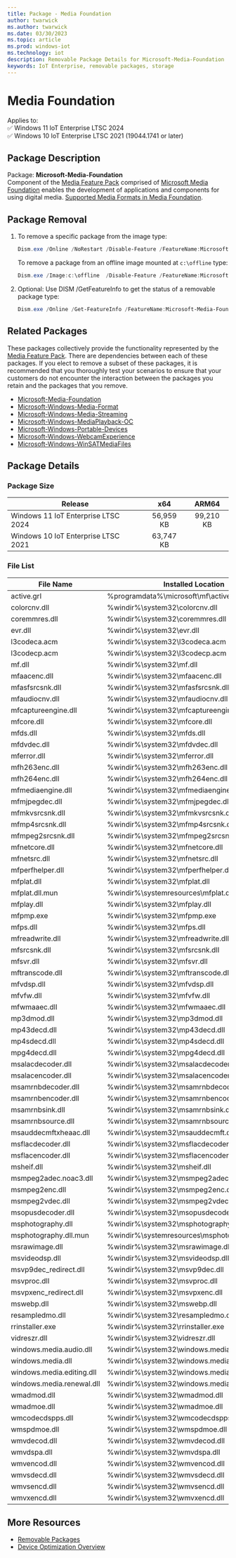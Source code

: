 ```yaml
---
title: Package - Media Foundation
author: twarwick
ms.author: twarwick
ms.date: 03/30/2023
ms.topic: article
ms.prod: windows-iot
ms.technology: iot
description: Removable Package Details for Microsoft-Media-Foundation
keywords: IoT Enterprise, removable packages, storage
---
```


# Media Foundation

Applies to:  
✅ Windows 11 IoT Enterprise LTSC 2024  
✅ Windows 10 IoT Enterprise LTSC 2021 (19044.1741 or later)  

## Package Description  

Package: **Microsoft-Media-Foundation** </br> Component of the [Media Feature Pack](/windows/win32/wmdm/windows-media-device-manager-architecture) comprised of [Microsoft Media Foundation](/windows/win32/medfound/microsoft-media-foundation-sdk) enables the development of applications and components for using digital media. [Supported Media Formats in Media Foundation](/windows/win32/medfound/supported-media-formats-in-media-foundation).

## Package Removal

1. To remove a specific package from the image type:

   ```powershell
   Dism.exe /Online /NoRestart /Disable-Feature /FeatureName:Microsoft-Media-Foundation /PackageName:@Package
   ````

   To remove a package from an offline image mounted at `c:\offline` type:

   ```powershell
   Dism.exe /Image:c:\offline  /Disable-Feature /FeatureName:Microsoft-Media-Foundation /PackageName:@Package
   ```

1. Optional: Use DISM /GetFeatureInfo to get the status of a removable package type:

   ```powershell
   Dism.exe /Online /Get-FeatureInfo /FeatureName:Microsoft-Media-Foundation /PackageName:@Package
   ````

## Related Packages

These packages collectively provide the functionality represented by the [Media Feature Pack](/windows/win32/wmdm/windows-media-device-manager-architecture).  There are dependencies between each of these packages.  If you elect to remove a subset of these packages, it is recommended that you thoroughly test your scenarios to ensure that your customers do not encounter the interaction between the packages you retain and the packages that you remove.

- [Microsoft-Media-Foundation](Microsoft-Media-Foundation.md)
- [Microsoft-Windows-Media-Format](Microsoft-Windows-Media-Format.md)
- [Microsoft-Windows-Media-Streaming](Microsoft-Windows-Media-Streaming.md)
- [Microsoft-Windows-MediaPlayback-OC](Microsoft-Windows-MediaPlayback-OC.md)
- [Microsoft-Windows-Portable-Devices](Microsoft-Windows-Portable-Devices.md)
- [Microsoft-Windows-WebcamExperience](Microsoft-Windows-WebcamExperience.md)
- [Microsoft-Windows-WinSATMediaFiles](Microsoft-Windows-WinSATMediaFiles.md)

## Package Details

### Package Size

| Release                             |   x64     |    ARM64    |
|-------------------------------------|:---------:|:-----------:|
| Windows 11 IoT Enterprise LTSC 2024 | 56,959 KB | 99,210 KB   |
| Windows 10 IoT Enterprise LTSC 2021 | 63,747 KB |             |

### File List

| File Name                 | Installed Location |
|---------------------------|--------------------|
| active.grl | %programdata%\microsoft\mf\active.grl |
| colorcnv.dll | %windir%\system32\colorcnv.dll |
| coremmres.dll | %windir%\system32\coremmres.dll |
| evr.dll | %windir%\system32\evr.dll |
| l3codeca.acm | %windir%\system32\l3codeca.acm |
| l3codecp.acm | %windir%\system32\l3codecp.acm |
| mf.dll | %windir%\system32\mf.dll |
| mfaacenc.dll | %windir%\system32\mfaacenc.dll |
| mfasfsrcsnk.dll | %windir%\system32\mfasfsrcsnk.dll |
| mfaudiocnv.dll | %windir%\system32\mfaudiocnv.dll |
| mfcaptureengine.dll | %windir%\system32\mfcaptureengine.dll |
| mfcore.dll | %windir%\system32\mfcore.dll |
| mfds.dll | %windir%\system32\mfds.dll |
| mfdvdec.dll | %windir%\system32\mfdvdec.dll |
| mferror.dll | %windir%\system32\mferror.dll |
| mfh263enc.dll | %windir%\system32\mfh263enc.dll |
| mfh264enc.dll | %windir%\system32\mfh264enc.dll |
| mfmediaengine.dll | %windir%\system32\mfmediaengine.dll |
| mfmjpegdec.dll | %windir%\system32\mfmjpegdec.dll |
| mfmkvsrcsnk.dll | %windir%\system32\mfmkvsrcsnk.dll |
| mfmp4srcsnk.dll | %windir%\system32\mfmp4srcsnk.dll |
| mfmpeg2srcsnk.dll | %windir%\system32\mfmpeg2srcsnk.dll |
| mfnetcore.dll | %windir%\system32\mfnetcore.dll |
| mfnetsrc.dll | %windir%\system32\mfnetsrc.dll |
| mfperfhelper.dll | %windir%\system32\mfperfhelper.dll |
| mfplat.dll | %windir%\system32\mfplat.dll |
| mfplat.dll.mun | %windir%\systemresources\mfplat.dll.mun |
| mfplay.dll | %windir%\system32\mfplay.dll |
| mfpmp.exe | %windir%\system32\mfpmp.exe |
| mfps.dll | %windir%\system32\mfps.dll |
| mfreadwrite.dll | %windir%\system32\mfreadwrite.dll |
| mfsrcsnk.dll | %windir%\system32\mfsrcsnk.dll |
| mfsvr.dll | %windir%\system32\mfsvr.dll |
| mftranscode.dll | %windir%\system32\mftranscode.dll |
| mfvdsp.dll | %windir%\system32\mfvdsp.dll |
| mfvfw.dll | %windir%\system32\mfvfw.dll |
| mfwmaaec.dll | %windir%\system32\mfwmaaec.dll |
| mp3dmod.dll | %windir%\system32\mp3dmod.dll |
| mp43decd.dll | %windir%\system32\mp43decd.dll |
| mp4sdecd.dll | %windir%\system32\mp4sdecd.dll |
| mpg4decd.dll | %windir%\system32\mpg4decd.dll |
| msalacdecoder.dll | %windir%\system32\msalacdecoder.dll |
| msalacencoder.dll | %windir%\system32\msalacencoder.dll |
| msamrnbdecoder.dll | %windir%\system32\msamrnbdecoder.dll |
| msamrnbencoder.dll | %windir%\system32\msamrnbencoder.dll |
| msamrnbsink.dll | %windir%\system32\msamrnbsink.dll |
| msamrnbsource.dll | %windir%\system32\msamrnbsource.dll |
| msauddecmftxheaac.dll | %windir%\system32\msauddecmft.dll |
| msflacdecoder.dll | %windir%\system32\msflacdecoder.dll |
| msflacencoder.dll | %windir%\system32\msflacencoder.dll |
| msheif.dll | %windir%\system32\msheif.dll |
| msmpeg2adec.noac3.dll | %windir%\system32\msmpeg2adec.dll |
| msmpeg2enc.dll | %windir%\system32\msmpeg2enc.dll |
| msmpeg2vdec.dll | %windir%\system32\msmpeg2vdec.dll |
| msopusdecoder.dll | %windir%\system32\msopusdecoder.dll |
| msphotography.dll | %windir%\system32\msphotography.dll |
| msphotography.dll.mun | %windir%\systemresources\msphotography.dll.mun |
| msrawimage.dll | %windir%\system32\msrawimage.dll |
| msvideodsp.dll | %windir%\system32\msvideodsp.dll |
| msvp9dec_redirect.dll | %windir%\system32\msvp9dec.dll |
| msvproc.dll | %windir%\system32\msvproc.dll |
| msvpxenc_redirect.dll | %windir%\system32\msvpxenc.dll |
| mswebp.dll | %windir%\system32\mswebp.dll |
| resampledmo.dll | %windir%\system32\resampledmo.dll |
| rrinstaller.exe | %windir%\system32\rrinstaller.exe |
| vidreszr.dll | %windir%\system32\vidreszr.dll |
| windows.media.audio.dll | %windir%\system32\windows.media.audio.dll |
| windows.media.dll | %windir%\system32\windows.media.dll |
| windows.media.editing.dll | %windir%\system32\windows.media.editing.dll |
| windows.media.renewal.dll | %windir%\system32\windows.media.renewal.dll |
| wmadmod.dll | %windir%\system32\wmadmod.dll |
| wmadmoe.dll | %windir%\system32\wmadmoe.dll |
| wmcodecdspps.dll | %windir%\system32\wmcodecdspps.dll |
| wmspdmoe.dll | %windir%\system32\wmspdmoe.dll |
| wmvdecod.dll | %windir%\system32\wmvdecod.dll |
| wmvdspa.dll | %windir%\system32\wmvdspa.dll |
| wmvencod.dll | %windir%\system32\wmvencod.dll |
| wmvsdecd.dll | %windir%\system32\wmvsdecd.dll |
| wmvsencd.dll | %windir%\system32\wmvsencd.dll |
| wmvxencd.dll | %windir%\system32\wmvxencd.dll

## More Resources

- [Removable Packages](../Removable-Packages.md)
- [Device Optimization Overview](../Overview.md)
